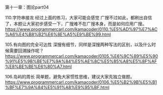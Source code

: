 第十一章：图论part04


110.字符串接龙 
经过上面的练习，大家可能会感觉 广搜不过如此，都刷出自信了，本题让大家初步感受一下，广搜难不在广搜本身，而是如何应用广搜。
https://www.programmercarl.com/kamacoder/0110.%E5%AD%97%E7%AC%A6%E4%B8%B2%E6%8E%A5%E9%BE%99.html

105.有向图的完全可达性 
深搜有细节，同样是深搜两种写法的区别，以及什么时候需要回溯操作呢？
https://www.programmercarl.com/kamacoder/0105.%E6%9C%89%E5%90%91%E5%9B%BE%E7%9A%84%E5%AE%8C%E5%85%A8%E5%8F%AF%E8%BE%BE%E6%80%A7.html

106.岛屿的周长 
简单题，避免大家惯性思维，建议大家先独立做题。
https://www.programmercarl.com/kamacoder/0106.%E5%B2%9B%E5%B1%BF%E7%9A%84%E5%91%A8%E9%95%BF.html
